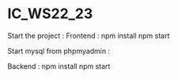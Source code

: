 # IC_WS22_23












Start the project :
Frontend : 
npm install
npm start



Start mysql from phpmyadmin : 

Backend : 
npm install
npm start
